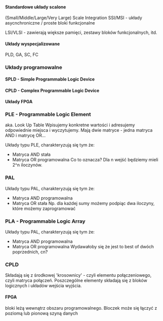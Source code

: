 
#### Standardowe układy scalone
(Small/Middle/Large/Very Large) Scale Integration
SSI/MSI - układy asycnchroniczne / proste bloki funkcjonalne

LSI/VLSI - zawierają większe pamięci, zestawy bloków funkcjonalnych, itd.

#### Układy wyspecjalizowane
PLD, GA, SC, FC

### Układy programowalne
#### SPLD - Simple Programmable Logic Device

#### CPLD - Complex Programmable Logic Device

#### Układy FPGA


### PLE - Programmable Logic Element
aka. Look Up Table
Wpisujemy konkretne wartości i adresujemy odpowiednie miejsca i wyczytujemy.
Mają dwie matryce - jedna matryca AND i matrycę OR...

Układy typu PLE, charakteryzują się tym że:
* Matryca AND stała
* Matryca OR programowalna
Co to oznacza? Dla n wejść będziemy mieli 2^n iloczynów.
### PAL

Układy typu PAL, charakteryzują się tym że:
* Matryca AND programowalna
* Matryca OR stała
Np. dla każdej sumy możemy podpiąc dwa iloczyny, które możemy zaprogramować

### PLA - Programmable Logic Array
Układy typu PAL, charakteryzują się tym że:
* Matryca AND programowalna
* Matryca OR programowalna
Wydawałoby się że jest to best of dwóch poprzednich, cn?

### CPLD
Składają się z środkowej 'krosownicy' - czyli elementu połączeniowego, czyli matryca połączeń.
Poszczególne elementy składają się z bloków logicznych i układów wejścia wyjścia.
#### FPGA
bloki leżą wewnątrz obszaru programowalnego. Bloczek może się łączyć z poziomą lub pionową szyną danych